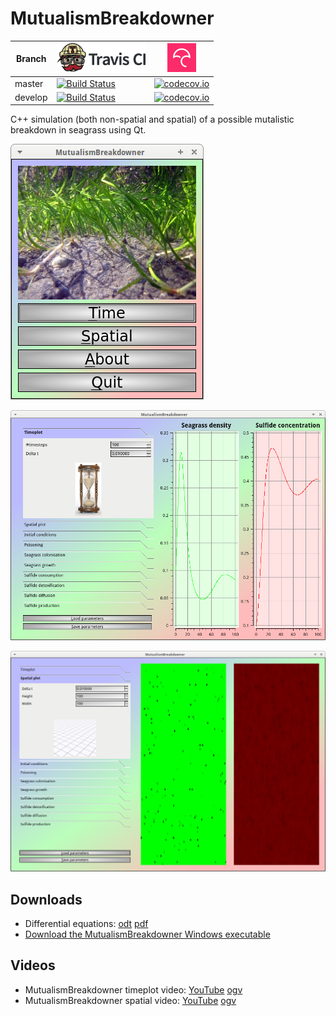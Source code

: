 # MutualismBreakdowner

Branch|[![Travis CI logo](pics/TravisCI.png)](https://travis-ci.org)|[![Codecov logo](pics/Codecov.png)](https://www.codecov.io)
---|---|---
master|[![Build Status](https://travis-ci.org/richelbilderbeek/MutualismBreakdowner.svg?branch=master)](https://travis-ci.org/richelbilderbeek/MutualismBreakdowner)|[![codecov.io](https://codecov.io/github/richelbilderbeek/MutualismBreakdowner/coverage.svg?branch=master)](https://codecov.io/github/richelbilderbeek/MutualismBreakdowner/branch/master)
develop|[![Build Status](https://travis-ci.org/richelbilderbeek/MutualismBreakdowner.svg?branch=develop)](https://travis-ci.org/richelbilderbeek/MutualismBreakdowner)|[![codecov.io](https://codecov.io/github/richelbilderbeek/MutualismBreakdowner/coverage.svg?branch=develop)](https://codecov.io/github/richelbilderbeek/MutualismBreakdowner/branch/develop)

C++ simulation (both non-spatial and spatial) of a possible mutalistic breakdown in seagrass using Qt.

![Menu screen](pics/MutualismBreakdownerMenuScreen.png)

![Non-spatial version](pics/MutualismBreakdownerNonSpatial.png)

![Spatial version](pics/MutualismBreakdownerSpatial.png)

## Downloads

 * Differential equations: [odt](doc/MutualismBreakdowner.odt) [pdf](doc/MutualismBreakdowner.pdf)
 * [Download the MutualismBreakdowner Windows executable](http://richelbilderbeek.nl/MutualismBreakdownerExe.zip)

## Videos

 * MutualismBreakdowner timeplot video: [YouTube](https://youtu.be/Nd7-sO1qmMs) [ogv](http://richelbilderbeek.nl/MutualismBreakdownerTimeplot.ogv)
 * MutualismBreakdowner spatial video: [YouTube](https://youtu.be/NwoaLe5XSiI) [ogv](http://richelbilderbeek.nl/MutualismBreakdownerSpatial.ogv)
